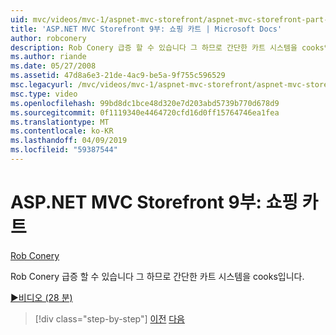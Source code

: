 ```yaml
---
uid: mvc/videos/mvc-1/aspnet-mvc-storefront/aspnet-mvc-storefront-part-9-the-shopping-cart
title: 'ASP.NET MVC Storefront 9부: 쇼핑 카트 | Microsoft Docs'
author: robconery
description: Rob Conery 급증 할 수 있습니다 그 하므로 간단한 카트 시스템을 cooks입니다.
ms.author: riande
ms.date: 05/27/2008
ms.assetid: 47d8a6e3-21de-4ac9-be5a-9f755c596529
msc.legacyurl: /mvc/videos/mvc-1/aspnet-mvc-storefront/aspnet-mvc-storefront-part-9-the-shopping-cart
msc.type: video
ms.openlocfilehash: 99bd8dc1bce48d320e7d203abd5739b770d678d9
ms.sourcegitcommit: 0f1119340e4464720cfd16d0ff15764746ea1fea
ms.translationtype: MT
ms.contentlocale: ko-KR
ms.lasthandoff: 04/09/2019
ms.locfileid: "59387544"
---
```

# <a name="aspnet-mvc-storefront-part-9-the-shopping-cart"></a>ASP.NET MVC Storefront 9부: 쇼핑 카트

[Rob Conery](https://github.com/robconery)

Rob Conery 급증 할 수 있습니다 그 하므로 간단한 카트 시스템을 cooks입니다.

[&#9654;비디오 (28 분)](https://channel9.msdn.com/Blogs/ASP-NET-Site-Videos/aspnet-mvc-storefront-part-9-the-shopping-cart)

> [!div class="step-by-step"]
> [이전](aspnet-mvc-storefront-part-8-testing-controllers-iteration-1-complete.md)
> [다음](aspnet-mvc-storefront-part-10-shopping-cart-refactor-and-authorization.md)
